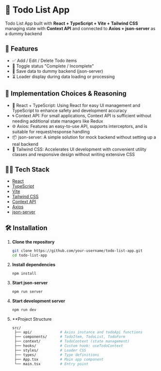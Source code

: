 # 📝 Todo List App

Todo List App built with **React + TypeScript + Vite + Tailwind CSS** managing state with **Context API** and connected to **Axios + json-server** as a dummy backend

## 🚀 Features

- ✅ Add / Edit / Delete Todo items
- 🔁 Toggle status "Complete / Incomplete"
- 💾 Save data to dummy backend (json-server)
- ⏳ Loader display during data loading or processing

## 🧠 Implementation Choices & Reasoning

- 🔷 React + TypeScript: Using React for easy UI management and TypeScript to enhance safety and development accuracy
- 🌀 Context API: For small applications, Context API is sufficient without needing additional state managers like Redux
- 🌐 Axios: Features an easy-to-use API, supports interceptors, and is suitable for request/response handling
- 📦 json-server: A simple solution for mock backend without setting up a real backend
- 🎨 Tailwind CSS: Accelerates UI development with convenient utility classes and responsive design without writing extensive CSS


## 🧑‍💻 Tech Stack

- [React](https://reactjs.org/)
- [TypeScript](https://www.typescriptlang.org/)
- [Vite](https://vitejs.dev/)
- [Tailwind CSS](https://tailwindcss.com/)
- [Context API](https://reactjs.org/docs/context.html)
- [Axios](https://axios-http.com/)
- [json-server](https://www.npmjs.com/package/json-server)

## 🛠️ Installation

1. **Clone the repository**
   ```bash
   git clone https://github.com/your-username/todo-list-app.git
   cd todo-list-app
2. **Install dependencies**
   ```bash
   npm install
3. **Start json-server**
   ```bash
   npm run server
4. **Start development server**
   ```bash
   npm run dev
5. **Project Structure
   ```bash
   src/
    ├── api/             # Axios instance and todoApi functions
    ├── components/      # TodoItem, TodoList, TodoForm
    ├── context/         # TodoContext (state management)
    ├── hooks/           # Custom hook: useTodoContext
    ├── styles/          # Loader CSS
    ├── types/           # Type definitions
    ├── App.tsx          # Main app component
    └── main.tsx         # Entry point
   

